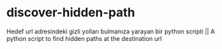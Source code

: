 # discover-hidden-path
Hedef url adresindeki gizli yolları bulmanıza yarayan bir python scripti  || A python script to find hidden paths at the destination url
